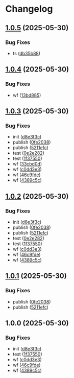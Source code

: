 # Changelog

## [1.0.5](https://github.com/MacRdy/notes-md/compare/v1.0.4...v1.0.5) (2025-05-30)


### Bug Fixes

* ts ([db35b88](https://github.com/MacRdy/notes-md/commit/db35b88c7d53b2fe5ccab1c30005154a36d9ac7f))

## [1.0.4](https://github.com/MacRdy/notes-md/compare/v1.0.3...v1.0.4) (2025-05-30)


### Bug Fixes

* wf ([13bd885](https://github.com/MacRdy/notes-md/commit/13bd885d32d6b5b062399a9f031ee8dbaab7ac1e))

## [1.0.3](https://github.com/MacRdy/notes-md/compare/v1.0.2...v1.0.3) (2025-05-30)


### Bug Fixes

* init ([d8e3f3c](https://github.com/MacRdy/notes-md/commit/d8e3f3c5de1ac2967dc15defd3df157ae3b0240d))
* publish ([0fe2038](https://github.com/MacRdy/notes-md/commit/0fe2038a87d9d5bbed46787ea3be416203e34261))
* publish ([5211efc](https://github.com/MacRdy/notes-md/commit/5211efcc542428f8e2d27d882f8646171f18fb4b))
* test ([0e2e282](https://github.com/MacRdy/notes-md/commit/0e2e282dbf1e7fa39c066187acd5cd706ca4b4ab))
* test ([1f37550](https://github.com/MacRdy/notes-md/commit/1f37550edfab70c3cdc2c46b9e41f0b04bfce421))
* wf ([33cbd0d](https://github.com/MacRdy/notes-md/commit/33cbd0db919518e817088b7e2d8bc77a29535c6b))
* wf ([c0dd3e3](https://github.com/MacRdy/notes-md/commit/c0dd3e3ccc308112a5ccf8a05f120ce2e4d8cf60))
* wf ([46c9fde](https://github.com/MacRdy/notes-md/commit/46c9fde6d2fc22c32c1ea57cce1eaed79675f54d))
* wf ([4389c5c](https://github.com/MacRdy/notes-md/commit/4389c5cbaab8b3a86b27c2d583dfff62e567f68f))

## [1.0.2](https://github.com/MacRdy/notes-md/compare/v1.0.1...v1.0.2) (2025-05-30)


### Bug Fixes

* init ([d8e3f3c](https://github.com/MacRdy/notes-md/commit/d8e3f3c5de1ac2967dc15defd3df157ae3b0240d))
* publish ([0fe2038](https://github.com/MacRdy/notes-md/commit/0fe2038a87d9d5bbed46787ea3be416203e34261))
* publish ([5211efc](https://github.com/MacRdy/notes-md/commit/5211efcc542428f8e2d27d882f8646171f18fb4b))
* test ([0e2e282](https://github.com/MacRdy/notes-md/commit/0e2e282dbf1e7fa39c066187acd5cd706ca4b4ab))
* test ([1f37550](https://github.com/MacRdy/notes-md/commit/1f37550edfab70c3cdc2c46b9e41f0b04bfce421))
* wf ([c0dd3e3](https://github.com/MacRdy/notes-md/commit/c0dd3e3ccc308112a5ccf8a05f120ce2e4d8cf60))
* wf ([46c9fde](https://github.com/MacRdy/notes-md/commit/46c9fde6d2fc22c32c1ea57cce1eaed79675f54d))
* wf ([4389c5c](https://github.com/MacRdy/notes-md/commit/4389c5cbaab8b3a86b27c2d583dfff62e567f68f))

## [1.0.1](https://github.com/MacRdy/notes-md/compare/v1.0.0...v1.0.1) (2025-05-30)


### Bug Fixes

* publish ([0fe2038](https://github.com/MacRdy/notes-md/commit/0fe2038a87d9d5bbed46787ea3be416203e34261))
* publish ([5211efc](https://github.com/MacRdy/notes-md/commit/5211efcc542428f8e2d27d882f8646171f18fb4b))

## 1.0.0 (2025-05-30)


### Bug Fixes

* init ([d8e3f3c](https://github.com/MacRdy/notes-md/commit/d8e3f3c5de1ac2967dc15defd3df157ae3b0240d))
* test ([1f37550](https://github.com/MacRdy/notes-md/commit/1f37550edfab70c3cdc2c46b9e41f0b04bfce421))
* wf ([c0dd3e3](https://github.com/MacRdy/notes-md/commit/c0dd3e3ccc308112a5ccf8a05f120ce2e4d8cf60))
* wf ([46c9fde](https://github.com/MacRdy/notes-md/commit/46c9fde6d2fc22c32c1ea57cce1eaed79675f54d))
* wf ([4389c5c](https://github.com/MacRdy/notes-md/commit/4389c5cbaab8b3a86b27c2d583dfff62e567f68f))
